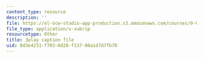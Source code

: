 ```yaml
---
content_type: resource
description: ''
file: https://ol-ocw-studio-app-production.s3.amazonaws.com/courses/9-00sc-introduction-to-psychology-fall-2011/8d3e4231f7030d28f13708a1d7d7fb70_lanmHS0JwYI.srt
file_type: application/x-subrip
resourcetype: Other
title: 3play caption file
uid: 8d3e4231-f703-0d28-f137-08a1d7d7fb70
---
```

